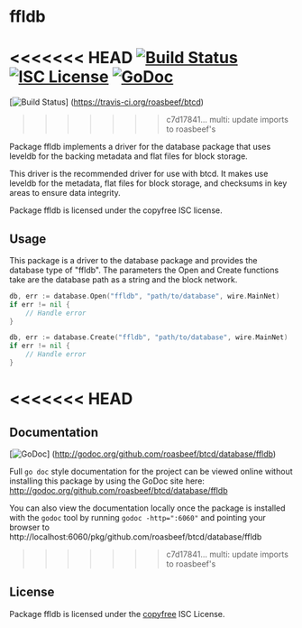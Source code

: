 ffldb
=====

<<<<<<< HEAD
[![Build Status](https://travis-ci.org/roasbeef/btcd.png?branch=master)](https://travis-ci.org/roasbeef/btcd)
[![ISC License](http://img.shields.io/badge/license-ISC-blue.svg)](http://copyfree.org)
[![GoDoc](https://godoc.org/github.com/roasbeef/btcd/database/ffldb?status.png)](http://godoc.org/github.com/roasbeef/btcd/database/ffldb)
=======
[![Build Status](https://travis-ci.org/roasbeef/btcd.png?branch=master)]
(https://travis-ci.org/roasbeef/btcd)
>>>>>>> c7d17841... multi: update imports to roasbeef's

Package ffldb implements a driver for the database package that uses leveldb for
the backing metadata and flat files for block storage.

This driver is the recommended driver for use with btcd.  It makes use leveldb
for the metadata, flat files for block storage, and checksums in key areas to
ensure data integrity.

Package ffldb is licensed under the copyfree ISC license.

## Usage

This package is a driver to the database package and provides the database type
of "ffldb".  The parameters the Open and Create functions take are the
database path as a string and the block network.

```Go
db, err := database.Open("ffldb", "path/to/database", wire.MainNet)
if err != nil {
	// Handle error
}
```

```Go
db, err := database.Create("ffldb", "path/to/database", wire.MainNet)
if err != nil {
	// Handle error
}
```

<<<<<<< HEAD
=======
## Documentation

[![GoDoc](https://godoc.org/github.com/roasbeef/btcd/database/ffldb?status.png)]
(http://godoc.org/github.com/roasbeef/btcd/database/ffldb)

Full `go doc` style documentation for the project can be viewed online without
installing this package by using the GoDoc site here:
http://godoc.org/github.com/roasbeef/btcd/database/ffldb

You can also view the documentation locally once the package is installed with
the `godoc` tool by running `godoc -http=":6060"` and pointing your browser to
http://localhost:6060/pkg/github.com/roasbeef/btcd/database/ffldb

>>>>>>> c7d17841... multi: update imports to roasbeef's
## License

Package ffldb is licensed under the [copyfree](http://copyfree.org) ISC
License.
